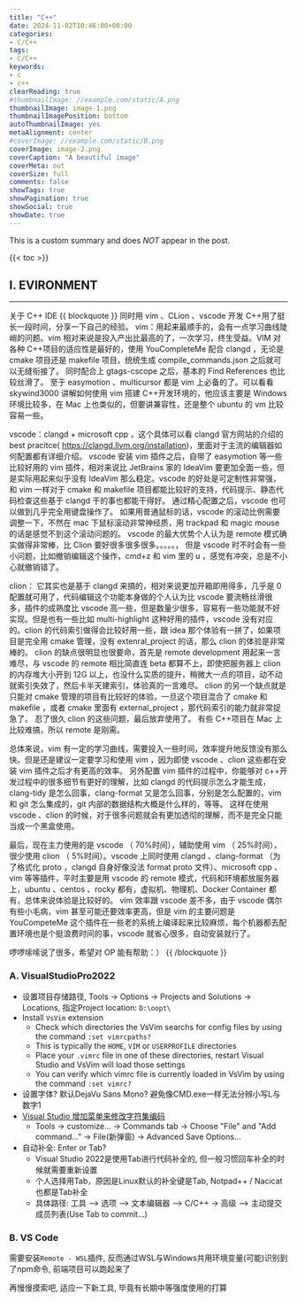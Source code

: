 ```yaml
---
title: "C++"
date: 2024-11-02T10:46:00+08:00
categories:
- C/C++
tags:
- C/C++
keywords:
- c
- c++
clearReading: true
#thumbnailImage: //example.com/static/A.png
thumbnailImage: image-1.png
thumbnailImagePosition: bottom
autoThumbnailImage: yes
metaAlignment: center
#coverImage: //example.com/static/B.png
coverImage: image-2.png
coverCaption: "A beautiful image"
coverMeta: out
coverSize: full
comments: false
showTags: true
showPagination: true
showSocial: true
showDate: true
---
```


This is a custom summary and does *NOT* appear in the post.
<!--more-->

{{< toc >}}

## I. EVIRONMENT
---
关于 C++ IDE
{{ blockquote }}
同时用 vim 、CLion 、vscode 开发 C++用了挺长一段时间，分享一下自己的经验。
vim：用起来最顺手的，会有一点学习曲线陡峭的问题。vim 相对来说是投入产出比最高的了，一次学习，终生受益。VIM 对各种 C++项目的适应性是最好的，使用 YouCompleteMe 配合 clangd ，无论是 cmake 项目还是 makefile 项目，统统生成 compile_commands.json 之后就可以无缝衔接了。 同时配合上 gtags-cscope 之后，基本的 Find References 也比较丝滑了。 至于 easymotion 、multicursor 都是 vim 上必备的了。可以看看 skywind3000 讲解如何使用 vim 搭建 C++开发环境的，他应该主要是 Windows 环境比较多，在 Mac 上也类似的，但要讲兼容性，还是整个 ubuntu 的 vm 比较容易一些。

vscode：clangd + microsoft cpp ，这个具体可以看 clangd 官方网站的介绍的 best pracitce( https://clangd.llvm.org/installation)，里面对于主流的编辑器如何配置都有详细介绍。 vscode 安装 vim 插件之后，自带了 easymotion 等一些比较好用的 vim 插件，相对来说比 JetBrains 家的 IdeaVim 要更加全面一些，但是实际用起来似乎没有 IdeaVim 那么稳定。vscode 的好处是可定制性非常强，和 vim 一样对于 cmake 和 makefile 项目都能比较好的支持，代码提示、静态代码检查这些基于 clangd 干的事也都能干得好。 通过精心配置之后，vscode 也可以做到几乎完全用键盘操作了。 如果用普通鼠标的话，vscode 的滚动比例需要调整一下，不然在 mac 下鼠标滚动非常神经质，用 trackpad 和 magic mouse 的话是感觉不到这个滚动问题的。
vscode 的最大优势个人认为是 remote 模式确实做得非常棒，比 Clion 要好很多很多很多。。。。。， 但是 vscode 时不时会有一些小问题，比如撤销编辑这个操作，cmd+z 和 vim 里的 u ，感觉有冲突，总是不小心就撤销错了。

clion： 它其实也是基于 clangd 来搞的，相对来说更加开箱即用得多，几乎是 0 配置就可用了，代码编辑这个功能本身做的个人认为比 vscode 要流畅丝滑很多，插件的成熟度比 vscode 高一些，但是数量少很多，容易有一些功能就不好实现。但是也有一些比如 multi-highlight 这种好用的插件，vscode 没有对应的。clion 的代码索引做得会比较好用一些，跟 idea 那个体验有一拼了，如果项目是完全用 cmake 管理，没有 extenral_project 的话，那么 clion 的体验是非常棒的。
clion 的缺点很明显也很要命，首先是 remote development 用起来一言难尽，与 vscode 的 remote 相比简直连 beta 都算不上，即使把服务器上 clion 的内存堆大小开到 12G 以上，也没什么实质的提升，稍微大一点的项目，动不动就索引失效了，然后卡半天建索引，体验真的一言难尽。
clion 的另一个缺点就是只能对 cmake 管理的项目有比较好的体验，一旦这个项目混合了 cmake 和 makefile ，或者 cmake 里面有 external_project ，那代码索引的能力就非常捉急了。
忍了很久 clion 的这些问题，最后放弃使用了。 有些 C++项目在 Mac 上比较难搞，所以 remote 是刚需。

总体来说，vim 有一定的学习曲线，需要投入一些时间，效率提升地反馈没有那么快。但是还是建议一定要学习和使用 vim ，因为即使 vscode 、clion 这些都在安装 vim 插件之后才有更高的效率。 另外配置 vim 插件的过程中，你能够对 c++开发过程中的很多细节有更好的理解，比如 clangd 的代码提示怎么才能生成，clang-tidy 是怎么回事，clang-format 又是怎么回事，分别是怎么配置的，vim 和 git 怎么集成的，git 内部的数据结构大概是什么样的，等等。
这样在使用 vscode 、clion 的时候，对于很多问题就会有更加透彻的理解，而不是完全只能当成一个黑盒使用。

最后，现在主力使用的是 vscode （ 70%时间），辅助使用 vim （ 25%时间），很少使用 clion （ 5%时间）。vscode 上同时使用 clangd 、clang-format （为了格式化 proto ，clangd 自身好像没法 format proto 文件）、microsoft cpp 、vim 等等插件，平时主要是用 vscode 的 remote 模式，代码和环境都放服务器上，ubuntu 、centos 、rocky 都有，虚拟机、物理机、Docker Container 都有，总体来说体验是比较好的。
vim 效率跟 vscode 差不多，由于 vscode 偶尔有些小毛病，vim 甚至可能还要效率更高，但是 vim 的主要问题是 YouCompeteMe 这个插件在一些老的系统上编译起来比较麻烦，每个机器都去配置环境也是个挺浪费时间的事，vscode 就省心很多，自动安装就行了。

啰啰嗦嗦说了很多，希望对 OP 能有帮助：）
{{ /blockquote }}


### A. VisualStudioPro2022

- 设置项目存储路径, Tools -> Options -> Projects and Solutions -> Locations, 指定Project location: `D:\oopt\`
- Install `VsVim` extension
  - Check which directories the VsVim searchs for config files by using the command `:set vimrcpaths?`
  - This is typically the `HOME`, `VIM` or `USERPROFILE` directories
  - Place your `.vimrc` file in one of these directories, restart Visual Studio and VsVim will load those settings
  - You can verify which vimrc file is currently loaded in VsVim by using the command `:set vimrc?`
- 设置字体? 默认DejaVu Sans Mono? 避免像CMD.exe一样无法分辨小写L与数字1
- [Visual Studio 增加菜单来修改字符集编码](https://blog.csdn.net/qq_41868108/article/details/105750175)
  - Tools -> customize... -> Commands tab -> Choose "File" and "Add command..." -> File(新弹窗) -> Advanced Save Options...
- 自动补全: Enter or Tab?
  - Visual Studio 2022是使用Tab进行代码补全的, 但一般习惯回车补全的时候就需要重新设置
  - 个人选择用Tab，原因是Linux默认的补全键是Tab, Notpad++ / Nacicat 也都是Tab补全
  - 具体路径: 工具 –> 选项 –> 文本编辑器 –> C/C++ -> 高级 –> 主动提交成员列表(Use Tab to commit...)




### B. VS Code

需要安装`Remote - WSL`插件, 反而通过WSL与Windows共用环境变量(可能)识别到了npm命令, 前端项目可以跑起来了

再慢慢摸索吧, 适应一下新工具, 毕竟有长期中等强度使用的打算
